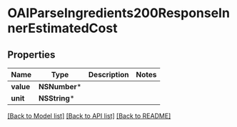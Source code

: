 # OAIParseIngredients200ResponseInnerEstimatedCost

## Properties
Name | Type | Description | Notes
------------ | ------------- | ------------- | -------------
**value** | **NSNumber*** |  | 
**unit** | **NSString*** |  | 

[[Back to Model list]](../README.md#documentation-for-models) [[Back to API list]](../README.md#documentation-for-api-endpoints) [[Back to README]](../README.md)


